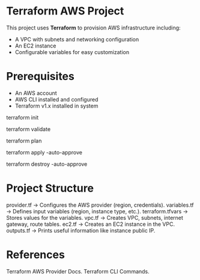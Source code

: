 # Terraform AWS Project

This project uses **Terraform** to provision AWS infrastructure including:
- A VPC with subnets and networking configuration
- An EC2 instance
- Configurable variables for easy customization

 # Prerequisites
- An AWS account
- AWS CLI installed and configured 
- Terraform v1.x installed in system

terraform init

terraform validate

terraform plan

terraform apply -auto-approve

terraform destroy -auto-approve

# Project Structure

provider.tf → Configures the AWS provider (region, credentials).
variables.tf → Defines input variables (region, instance type, etc.).
terraform.tfvars → Stores values for the variables.
vpc.tf → Creates VPC, subnets, internet gateway, route tables.
ec2.tf → Creates an EC2 instance in the VPC.
outputs.tf → Prints useful information like instance public IP.

# References

Terraform AWS Provider Docs.
Terraform CLI Commands.

